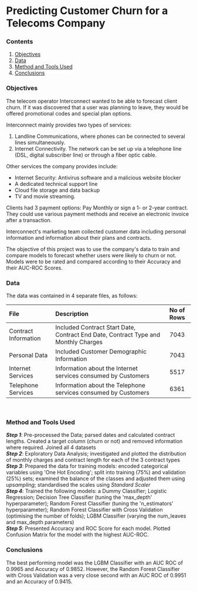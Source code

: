 # Predicting Customer Churn for a Telecoms Company

### Contents
1. [Objectives](https://github.com/SteveLewisUK/datascience_bootcamp_projects/tree/main/predicting_subscription_churn#objectives)
2. [Data](https://github.com/SteveLewisUK/datascience_bootcamp_projects/tree/main/predicting_subscription_churn#data)
3. [Method and Tools Used](https://github.com/SteveLewisUK/datascience_bootcamp_projects/tree/main/predicting_subscription_churn#method-and-tools-used)
4. [Conclusions](https://github.com/SteveLewisUK/datascience_bootcamp_projects/tree/main/predicting_subscription_churn#conclusions)<br />


### Objectives
The telecom operator Interconnect wanted to be able to forecast client churn. If it was discovered that a user was planning to leave, they would be offered promotional codes and special plan options.

Interconnect mainly provides two types of services:
1.	Landline Communications, where phones can be connected to several lines simultaneously.
2.	Internet Connectivity. The network can be set up via a telephone line (DSL, digital subscriber line) or through a fiber optic cable.

Other services the company provides include:
- Internet Security: Antivirus software and a malicious website blocker
- A dedicated technical support line
- Cloud file storage and data backup
- TV and movie streaming.

Clients had 3 payment options: Pay Monthly or sign a 1- or 2-year contract. They could use various payment methods and receive an electronic invoice after a transaction.

Interconnect's marketing team collected customer data including personal information and information about their plans and contracts. 

The objective of this project was to use the company's data to train and compare models to forecast whether users were likely to churn or not. Models were to be rated and compared according to their Accuracy and their AUC-ROC Scores.<br />


### Data
The data was contained in 4 separate files, as follows:

|**File** | **Description** | No of Rows | 
|:------------- | :----------| :----------:|
|Contract Information | Included Contract Start Date, Contract End Date, Contract Type and Monthly Charges| 7043 |
|Personal Data | Included Customer Demographic Information| 7043 |
|Internet Services | Information about the Internet services consumed by Customers| 5517 |
|Telephone Services | Information about the Telephone services consumed by Customers| 6361 |
<br />


### Method and Tools Used
***Step 1***: Pre-processed the Data; parsed dates and calculated contract lengths. Created a target column (churn or not) and removed information where required. Joined all 4 datasets\
***Step 2***: Exploratory Data Analysis; investigated and plotted the distribution of monthly charges and contract length for each of the 3 contract types\
***Step 3***: Prepared the data for training models: encoded categorical variables using 'One Hot Encoding'; split into training (75%) and validation (25%) sets; examined the balance of the classes and adjusted them using *upsampling*; standardised the scales using *Standard Scaler*\
***Step 4***: Trained the following models: a Dummy Classifier; Logistic Regression; Decision Tree Classifier (tuning the 'max_depth' hyperparameter); Random Forest Classifier (tuning the 'n_estimators' hyperparameter); Random Forest Classifier with Cross Validation (optimising the number of folds); LGBM Classifier (varying the num_leaves and max_depth parameters)\
***Step 5***: Presented Accuracy and ROC Score for each model. Plotted Confusion Matrix for the model with the highest AUC-ROC.<br />


### Conclusions
The best performing model was the LGBM Classifier with an AUC ROC of 0.9965 and Accuracy of 0.9852. However, the Random Forest Classifier with Cross Validation was a very close second with an AUC ROC of 0.9951 and an Accuracy of 0.9415. 
